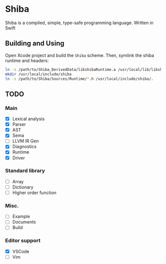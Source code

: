 # Shiba
Shiba is a compiled, simple, type-safe programming language. Written in Swift

## Building and Using
Open Xcode project and build the `Shiba` scheme.
Then, symlink the shiba runtime and headers:

```bash
ln -s /path/to/Shiba_DerivedData/libshibaRuntime.a /usr/local/lib/libshibaRuntime.a
mkdir /usr/local/include/shiba
ln -s /path/to/Shiba/Sources/Runtime/*.h /usr/local/include/shiba/.

```
## TODO

### Main
- [x] Lexical analysis
- [x] Parser
- [x] AST
- [x] Sema
- [ ] LLVM IR Gen
- [x] Diagnostics
- [x] Runtime
- [x] Driver

### Standard library
- [ ] Array
- [ ] Dictionary
- [ ] Higher order function

### Misc.
- [ ] Example
- [ ] Documents
- [ ] Build

### Editor support
- [x] VSCode
- [ ] Vim

